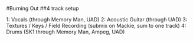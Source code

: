#Burning Out
##4 track setup

1: Vocals (through Memory Man, UAD)
2: Acoustic Guitar (through UAD)
3: Textures / Keys / Field Recording (submix on Mackie, sum to one track)
4: Drums (SK1 through Memory Man, Ampeg, UAD)
